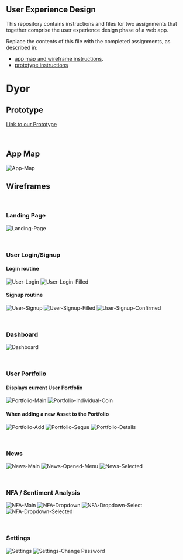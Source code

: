 ## User Experience Design

This repository contains instructions and files for two assignments that together comprise the user experience design phase of a web app.

Replace the contents of this file with the completed assignments, as described in:

- [app map and wireframe instructions](./ux-design/instructions-app-map-wireframe.md).
- [prototype instructions](./ux-design/instructions-prototype.md)

# Dyor

## Prototype

[Link to our Prototype](https://invis.io/UW11VJTZCY9D)

<br>

## App Map

![App-Map](./ux-design/app-map/DYOR_AppMap.png)

## Wireframes

<br>

### Landing Page

![Landing-Page](./ux-design/wireframes/LandingPage/DYOR-Wireframe-Page-1.drawio.png)

<br>

### User Login/Signup

#### Login routine

![User-Login](./ux-design/wireframes/Login/Login.png)
![User-Login-Filled](./ux-design/wireframes/Login/Login-Filled.png)

#### Signup routine

![User-Signup](./ux-design/wireframes/SignUp/SignUp.png)
![User-Signup-Filled](./ux-design/wireframes/SignUp/SignUp-Filled.png)
![User-Signup-Confirmed](./ux-design/wireframes/SignUp/SignUp-confirmed.png)

<br>

### Dashboard

![Dashboard](./ux-design/wireframes/Dashboard/DYOR-Wireframe-Dashboard.drawio.png)

<br>

### User Portfolio

#### Displays current User Portfolio

![Portfolio-Main](./ux-design/wireframes/Portfolio/Portfolio_Main.png)
![Portfolio-Individual-Coin](./ux-design/wireframes/Portfolio/Portfolio_Individual_Coin.png)

#### When adding a new Asset to the Portfolio

![Portfolio-Add](./ux-design/wireframes/Portfolio/Portfolio_Adding_Asset_Initial.png)
![Portfolio-Segue](./ux-design/wireframes/Portfolio/Portfolio_Adding_Asset_Segue.png)
![Portfolio-Details](./ux-design/wireframes/Portfolio/portfolio_Asset_Details.png)

<br>

### News

![News-Main](./ux-design/wireframes/News/News_Initial.png)
![News-Opened-Menu](./ux-design/wireframes/News/News_Opened.png)
![News-Selected](./ux-design/wireframes/News/News_Select_No.png)

<br>

### NFA / Sentiment Analysis

![NFA-Main](./ux-design/wireframes/NFA/DYOR-Wireframe-NFA.png)
![NFA-Dropdown](./ux-design/wireframes/NFA/MFA!.png)
![NFA-Dropdown-Select](./ux-design/wireframes/NFA/NFA2.png)
![NFA-Dropdown-Selected](./ux-design/wireframes/NFA/NFA3.png)

<br>

### Settings

![Settings](./ux-design/wireframes/Profile/profile1.png)
![Settings-Change Password](./ux-design/wireframes/Profile/profile2.png)

<br>
